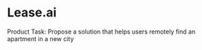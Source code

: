 # Lease.ai
Product Task: Propose a solution that helps users remotely find an apartment in a new city

